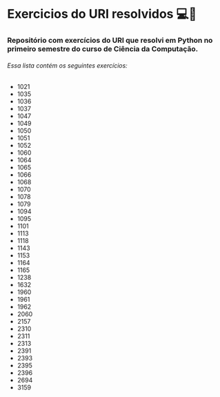 # Exercicios do URI resolvidos 💻🐍
### Repositório com exercícios do URI que resolvi em Python no primeiro semestre do curso de Ciência da Computação.

###### Essa lista contém os seguintes exercícios:

- 1021
- 1035
- 1036
- 1037
- 1047
- 1049
- 1050
- 1051
- 1052
- 1060
- 1064
- 1065
- 1066
- 1068
- 1070
- 1078
- 1079
- 1094
- 1095
- 1101
- 1113
- 1118
- 1143
- 1153
- 1164
- 1165
- 1238
- 1632
- 1960
- 1961
- 1962
- 2060
- 2157
- 2310
- 2311
- 2313
- 2391
- 2393
- 2395
- 2396
- 2694
- 3159
